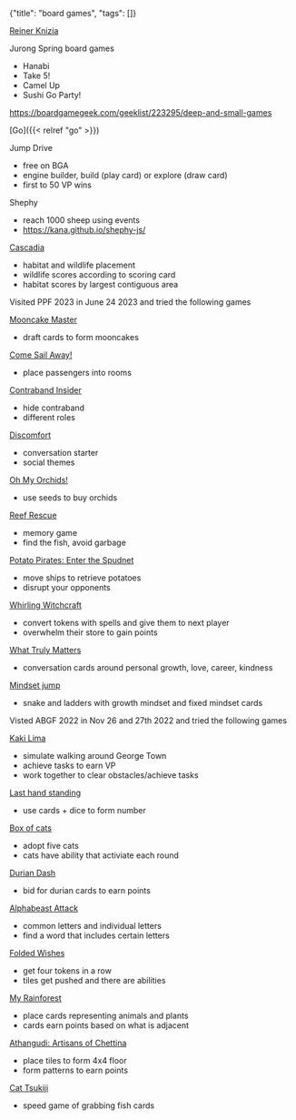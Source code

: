 {"title": "board games", "tags": []}

[Reiner Knizia](https://boardgamegeek.com/boardgamedesigner/2/reiner-knizia)

Jurong Spring board games
* Hanabi
* Take 5!
* Camel Up
* Sushi Go Party!

https://boardgamegeek.com/geeklist/223295/deep-and-small-games

[Go]({{< relref "go" >}})

Jump Drive
* free on BGA
* engine builder, build (play card) or explore (draw card)
* first to 50 VP wins

Shephy
* reach 1000 sheep using events
* https://kana.github.io/shephy-js/

[Cascadia](https://cascadiagame.github.io/)
* habitat and wildlife placement
* wildlife scores according to scoring card
* habitat scores by largest contiguous area

Visited PPF 2023 in June 24 2023 and tried the following games

[Mooncake Master](https://boardgamegeek.com/boardgame/286656/mooncake-master)
* draft cards to form mooncakes

[Come Sail Away!](https://boardgamegeek.com/boardgame/386405/come-sail-away)
* place passengers into rooms

[Contraband Insider](https://boardgamegeek.com/boardgame/332703/contraband-insider)
* hide contraband
* different roles

[Discomfort](https://www.kickstarter.com/projects/prataparty/discomfort/description)
* conversation starter
* social themes

[Oh My Orchids!](https://boardgamegeek.com/boardgame/378556/oh-my-orchids)
* use seeds to buy orchids

[Reef Rescue](https://boardgamegeek.com/boardgame/286666/reef-rescue)
* memory game
* find the fish, avoid garbage

[Potato Pirates: Enter the Spudnet](https://boardgamegeek.com/boardgame/297139/potato-pirates-enter-spudnet)
* move ships to retrieve potatoes
* disrupt your opponents

[Whirling Witchcraft](https://boardgamegeek.com/boardgame/335275/whirling-witchcraft)
* convert tokens with spells and give them to next player
* overwhelm their store to gain points

[What Truly Matters](https://www.happinessinitiative.sg/product/wtm/)
* conversation cards around personal growth, love, career, kindness

[Mindset jump](https://www.happinessinitiative.sg/mindset-jump/)
* snake and ladders with growth mindset and fixed mindset cards

Visted ABGF 2022 in Nov 26 and 27th 2022 and tried the following games

[Kaki Lima](https://boardgamegeek.com/boardgame/278886/kaki-lima)
* simulate walking around George Town
* achieve tasks to earn VP
* work together to clear obstacles/achieve tasks

[Last hand standing](https://boardgamegeek.com/boardgame/234124/last-hand-standing)
* use cards + dice to form number

[Box of cats](https://wizardsoflearning.com/product/box-of-cats/)
* adopt five cats
* cats have ability that activiate each round

[Durian Dash](https://boardgamegeek.com/boardgame/340396/durian-dash)
* bid for durian cards to earn points

[Alphabeast Attack](https://boardgamegeek.com/boardgame/367846/alphabeasts-attack)
* common letters and individual letters
* find a word that includes certain letters

[Folded Wishes](https://boardgamegeek.com/boardgame/275349/folded-wishes)
* get four tokens in a row
* tiles get pushed and there are abilities

[My Rainforest](https://speckystudio.com/product/my-rainforest/)
* place cards representing animals and plants
* cards earn points based on what is adjacent

[Athangudi: Artisans of Chettina](https://boardgamegeek.com/boardgame/367603/athangudi-artisans-chettinad)
* place tiles to form 4x4 floor
* form patterns to earn points

[Cat Tsukiji](https://boardgamegeek.com/boardgame/328536/fish-katz)
* speed game of grabbing fish cards

